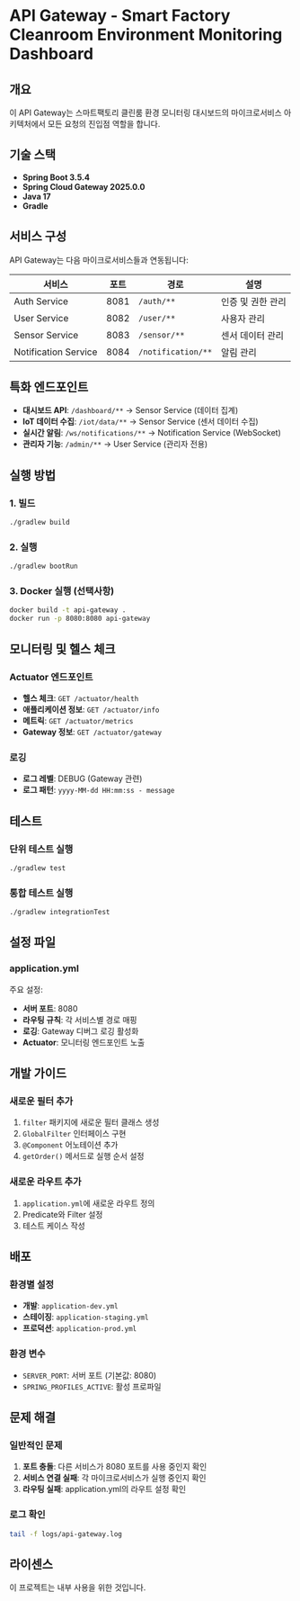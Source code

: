 # API Gateway - Smart Factory Cleanroom Environment Monitoring Dashboard

## 개요
이 API Gateway는 스마트팩토리 클린룸 환경 모니터링 대시보드의 마이크로서비스 아키텍처에서 모든 요청의 진입점 역할을 합니다.

## 기술 스택
- **Spring Boot 3.5.4**
- **Spring Cloud Gateway 2025.0.0**
- **Java 17**
- **Gradle**

## 서비스 구성
API Gateway는 다음 마이크로서비스들과 연동됩니다:

| 서비스 | 포트 | 경로 | 설명 |
|--------|------|------|------|
| Auth Service | 8081 | `/auth/**` | 인증 및 권한 관리 |
| User Service | 8082 | `/user/**` | 사용자 관리 |
| Sensor Service | 8083 | `/sensor/**` | 센서 데이터 관리 |
| Notification Service | 8084 | `/notification/**` | 알림 관리 |

## 특화 엔드포인트
- **대시보드 API**: `/dashboard/**` → Sensor Service (데이터 집계)
- **IoT 데이터 수집**: `/iot/data/**` → Sensor Service (센서 데이터 수집)
- **실시간 알림**: `/ws/notifications/**` → Notification Service (WebSocket)
- **관리자 기능**: `/admin/**` → User Service (관리자 전용)

## 실행 방법

### 1. 빌드
```bash
./gradlew build
```

### 2. 실행
```bash
./gradlew bootRun
```

### 3. Docker 실행 (선택사항)
```bash
docker build -t api-gateway .
docker run -p 8080:8080 api-gateway
```

## 모니터링 및 헬스 체크

### Actuator 엔드포인트
- **헬스 체크**: `GET /actuator/health`
- **애플리케이션 정보**: `GET /actuator/info`
- **메트릭**: `GET /actuator/metrics`
- **Gateway 정보**: `GET /actuator/gateway`

### 로깅
- **로그 레벨**: DEBUG (Gateway 관련)
- **로그 패턴**: `yyyy-MM-dd HH:mm:ss - message`

## 테스트

### 단위 테스트 실행
```bash
./gradlew test
```

### 통합 테스트 실행
```bash
./gradlew integrationTest
```

## 설정 파일

### application.yml
주요 설정:
- **서버 포트**: 8080
- **라우팅 규칙**: 각 서비스별 경로 매핑
- **로깅**: Gateway 디버그 로깅 활성화
- **Actuator**: 모니터링 엔드포인트 노출

## 개발 가이드

### 새로운 필터 추가
1. `filter` 패키지에 새로운 필터 클래스 생성
2. `GlobalFilter` 인터페이스 구현
3. `@Component` 어노테이션 추가
4. `getOrder()` 메서드로 실행 순서 설정

### 새로운 라우트 추가
1. `application.yml`에 새로운 라우트 정의
2. Predicate와 Filter 설정
3. 테스트 케이스 작성

## 배포

### 환경별 설정
- **개발**: `application-dev.yml`
- **스테이징**: `application-staging.yml`
- **프로덕션**: `application-prod.yml`

### 환경 변수
- `SERVER_PORT`: 서버 포트 (기본값: 8080)
- `SPRING_PROFILES_ACTIVE`: 활성 프로파일

## 문제 해결

### 일반적인 문제
1. **포트 충돌**: 다른 서비스가 8080 포트를 사용 중인지 확인
2. **서비스 연결 실패**: 각 마이크로서비스가 실행 중인지 확인
3. **라우팅 실패**: application.yml의 라우트 설정 확인

### 로그 확인
```bash
tail -f logs/api-gateway.log
```

## 라이센스
이 프로젝트는 내부 사용을 위한 것입니다. 